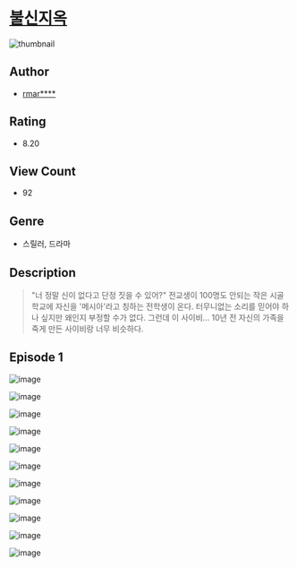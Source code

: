 # [불신지옥](https://comic.naver.com/challenge/list?titleId=810562)
![thumbnail](https://image-comic.pstatic.net/user_contents_data/challenge_comic/2023/05/23/355511/upload_7234578025342526052_480x623.jpeg)

## Author
- [rmar****](https://comic.naver.com/artistTitle?id=355511)

## Rating
- 8.20

## View Count
- 92

## Genre
- 스릴러, 드라마

## Description
> "너 정말 신이 없다고 단정 짓을 수 있어?" 전교생이 100명도 안되는 작은 시골학교에 자신을 '메시아'라고 칭하는 전학생이 온다. 터무니없는 소리를 믿어야 하나 싶지만 왜인지 부정할 수가 없다. 그런데 이 사이비... 10년 전 자신의 가족을 죽게 만든 사이비랑 너무 비슷하다.


## Episode 1
![image](https://image-comic.pstatic.net/user_contents_data/challenge_comic/2023/05/24/355511/upload_7075497186915922789.jpeg)

![image](https://image-comic.pstatic.net/user_contents_data/challenge_comic/2023/05/24/355511/upload_7233963200854964273.jpeg)

![image](https://image-comic.pstatic.net/user_contents_data/challenge_comic/2023/05/24/355511/upload_3919875923841921335.jpeg)

![image](https://image-comic.pstatic.net/user_contents_data/challenge_comic/2023/05/24/355511/upload_3689681984048739636.jpeg)

![image](https://image-comic.pstatic.net/user_contents_data/challenge_comic/2023/05/24/355511/upload_7161956386970166067.jpeg)

![image](https://image-comic.pstatic.net/user_contents_data/challenge_comic/2023/05/24/355511/upload_3906372837881951025.jpeg)

![image](https://image-comic.pstatic.net/user_contents_data/challenge_comic/2023/05/24/355511/upload_3474072160377648696.jpeg)

![image](https://image-comic.pstatic.net/user_contents_data/challenge_comic/2023/05/24/355511/upload_7149527321990672482.jpeg)

![image](https://image-comic.pstatic.net/user_contents_data/challenge_comic/2023/05/24/355511/upload_7220174423052333625.jpeg)

![image](https://image-comic.pstatic.net/user_contents_data/challenge_comic/2023/05/24/355511/upload_3619031761284051508.jpeg)

![image](https://image-comic.pstatic.net/user_contents_data/challenge_comic/2023/05/24/355511/upload_7003716871621129529.jpeg)
